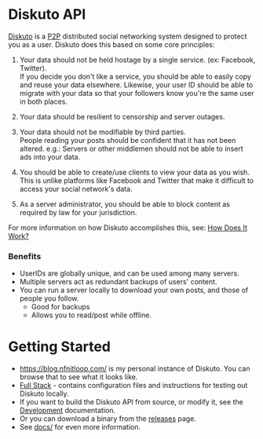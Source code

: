 Diskuto API
===========

[Diskuto] is a [P2P] distributed social networking system designed to protect
you as a user. Diskuto does this based on some core principles:

1. Your data should not be held hostage by a single service. (ex: Facebook,
   Twitter).  
   If you decide you don't like a service, you should be able to easily copy and
   reuse your data elsewhere. Likewise, your user ID should be able to migrate
   with your data so that your followers know you're the same user in both
   places.

2. Your data should be resilient to censorship and server outages.

3. Your data should not be modifiable by third parties.  
   People reading your posts should be confident that it has not been altered.
   e.g.: Servers or other middlemen should not be able to insert ads into your
   data.

4. You should be able to create/use clients to view your data as you wish.  
   This is unlike platforms like Facebook and Twitter that make it difficult to
   access your social network's data.

5. As a server administrator, you should be able to block content as required by
   law for your jurisdiction.

For more information on how Diskuto accomplishes this, see: [How Does It Work?]

[Diskuto]: https://github.com/diskuto
[P2P]: https://en.wikipedia.org/wiki/Peer-to-peer
[How Does It Work?]: ./docs/how_does_it_work.md


### Benefits ###

 * UserIDs are globally unique, and can be used among many servers.
 * Multiple servers act as redundant backups of users' content.
 * You can run a server locally to download your own posts, and those of people you follow.
   * Good for backups
   * Allows you to read/post while offline.
 


Getting Started
===============

* <https://blog.nfnitloop.com/> is my personal instance of Diskuto. You can browse that to see what it looks like.
* [Full Stack] - contains configuration files and instructions for testing out Diskuto locally.
* If you want to build the Diskuto API from source, or modify it, see the [Development] documentation.
* Or you can download a binary from the [releases] page.
* See [docs/] for even more information.

[Full Stack]: ./examples/full-stack/
[Development]: docs/development.md
[releases]: https://github.com/diskuto/diskuto-api/releases
[docs/]: ./docs/
